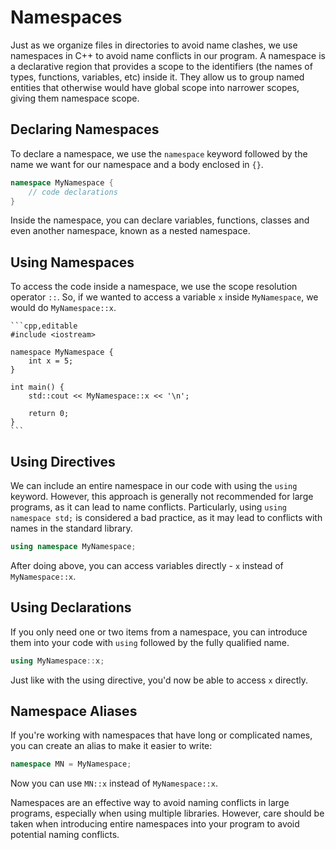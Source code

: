 # Namespaces

Just as we organize files in directories to avoid name clashes, we use namespaces in C++ to avoid name conflicts in our program. A namespace is a declarative region that provides a scope to the identifiers (the names of types, functions, variables, etc) inside it. They allow us to group named entities that otherwise would have global scope into narrower scopes, giving them namespace scope.

## Declaring Namespaces

To declare a namespace, we use the `namespace` keyword followed by the name we want for our namespace and a body enclosed in `{}`.

```cpp
namespace MyNamespace {
    // code declarations
}
```

Inside the namespace, you can declare variables, functions, classes and even another namespace, known as a nested namespace.

## Using Namespaces

To access the code inside a namespace, we use the scope resolution operator `::`. So, if we wanted to access a variable `x` inside `MyNamespace`, we would do `MyNamespace::x`.

~~~admonish example title="Example of using declared namespace"
```cpp,editable
#include <iostream>

namespace MyNamespace {
    int x = 5;
}

int main() {
    std::cout << MyNamespace::x << '\n';

    return 0;
}
```
~~~

## Using Directives

We can include an entire namespace in our code with using the `using` keyword. However, this approach is generally not recommended for large programs, as it can lead to name conflicts. Particularly, using `using namespace std;` is considered a bad practice, as it may lead to conflicts with names in the standard library.

```cpp
using namespace MyNamespace;
```

After doing above, you can access variables directly - `x` instead of `MyNamespace::x`.

## Using Declarations

If you only need one or two items from a namespace, you can introduce them into your code with `using` followed by the fully qualified name.

```cpp
using MyNamespace::x;
```

Just like with the using directive, you'd now be able to access `x` directly.

## Namespace Aliases
If you're working with namespaces that have long or complicated names, you can create an alias to make it easier to write:

```cpp
namespace MN = MyNamespace;
```
Now you can use `MN::x` instead of `MyNamespace::x`.

Namespaces are an effective way to avoid naming conflicts in large programs, especially when using multiple libraries. However, care should be taken when introducing entire namespaces into your program to avoid potential naming conflicts.